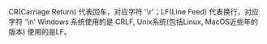 CR(Carriage Return) 代表回车，对应字符 '\r'；LF(Line Feed) 代表换行，对应字符 '\n'
Windows 系统使用的是 CRLF, Unix系统(包括Linux, MacOS近些年的版本) 使用的是LF。